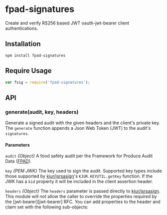 # fpad-signatures #

Create and verify RS256 based JWT oauth-jwt-bearer client authentications.

## Installation ##
```shell
npm install fpad-signatures
```

## Require Usage ##
```javascript
var fsig = require('fpad-signatures');
```

## API ##

### generate(audit, key, headers) ###
Generate a signed audit with the given headers and the client's private key. The `generate` function appends a Json Web Token (JWT) to the audit's `signatures`.

#### Parameters ####
`audit` *{Object}* A food safety audit per the Framework for Produce Audit Data ([FPAD]). 

`key` *{PEM JWK}* The key used to sign the audit. Supported key types include those supported by [kjur/jsrsasign]'s `KJUR.KEYUTIL.getKey` function. If the JWK has a `kid` property it will be
included in the client assertion header.

`headers` *{Object}* The `headers` parameter is passed directly to
[kjur/jsrsasign]. This module will not allow the caller to override the properties required by the [jwt-bearer][jwt-bearer] RFC. You can add properties to the header and claim set with the following sub-objects:


[kjur/jsrsasign]: https://github.com/kjur/jsrsasign
[FPAD]: https://github.com/fpad/fpad-docs
